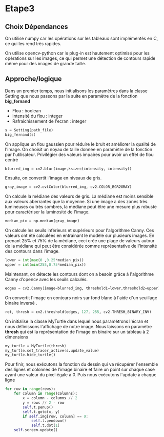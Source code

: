 # Etape3

## Choix Dépendances

On utilise numpy car les opérations sur les tableaux sont implémentés en C, ce qui les rend très rapides.

On utilise opencv-python car le plug-in est hautement optimisé pour les opérations sur les images, ce qui permet une détection de contours rapide même pour des images de grande taille.


## Approche/logique

Dans un premier temps, nous initialisons les paramètres dans la classe Setting que nous passons par la suite en paramètre de la fonction **big_fernand**
- Flou : boolean
- Intensité du flou : integer
- Rafraichissement de l'ecran : integer
```PYTHON
s = Setting(path_file)
big_fernand(s)
```

On applique un flou gaussien pour réduire le bruit et améliorer la qualité de l'image. On choisit un noyau de taille donnée en paramètre de la fonction par l'utilisateur. Privilégier des valeurs impaires pour avoir un effet de flou centré

```PYTHON
blurred_img = cv2.blur(image,ksize=(intensity, intensity))
```

Ensuite, on convertit l'image en niveaux de gris.

```PYTHON
gray_image = cv2.cvtColor(blurred_img, cv2.COLOR_BGR2GRAY)
```

On calcule la médiane des valeurs de gris. La médiane est moins sensible aux valeurs aberrantes que la moyenne. Si une image a des zones très lumineuses ou très sombres, la médiane peut être une mesure plus robuste pour caractériser la luminosité de l'image.

```PYTHON
median_pix = np.median(gray_image)
```

On calcule les seuils inférieurs et supérieurs pour l'algorithme Canny. Ces valeurs ont été calculées en entrainant le modèle sur plusieurs images. En prenant 25% et 75% de la médiane, ceci crée une plage de valeurs autour de la médiane qui peut être considérée comme représentative de l'intensité des contours dans l'image.

```PYTHON
lower = int(max(0 ,0.25*median_pix))
upper = int(min(255,0.75*median_pix))
```

Maintenant, on détecte les contours dont on a besoin grâce à l'algorithme Canny d'opencv avec les seuils calculés.

```PYTHON
edges = cv2.Canny(image=blurred_img, threshold1=lower,threshold2=upper)
```

On convertit l'image en contours noirs sur fond blanc à l'aide d'un seuillage binaire inversé .

```PYTHON
ret, thresh = cv2.threshold(edges, 127, 255, cv2.THRESH_BINARY_INV)
```

On initialise la classe MyTurtle dans lequel nous paramétrons l'écran et nous définissons l'affichage de notre image.
Nous laissons en paramètre **thresh** qui est la représentation de l'image en binaire sur un tableau à 2 dimensions

```PYTHON
my_turtle = MyTurtle(thresh)
my_turtle.set_tracer_active(s.update_value)
my_turtle.hide_turtle()
```

Pour finir, nous exécutons la fonction du dessin qui va récupérer l'ensemble des lignes et colonnes de l'image binaire et faire un point sur chaque case ayant une valeur du pixel égale à 0. Puis nous exécutons l'update à chaque ligne

```PYTHON
for row in range(rows):
    for column in range(columns):
        x = column - columns // 2
        y = rows // 2 - row
        self.t.penup()
        self.t.goto(x, y)
        if self.img[row, column] == 0:
            self.t.pendown()
            self.t.dot(1)
    self.screen.update()
```


